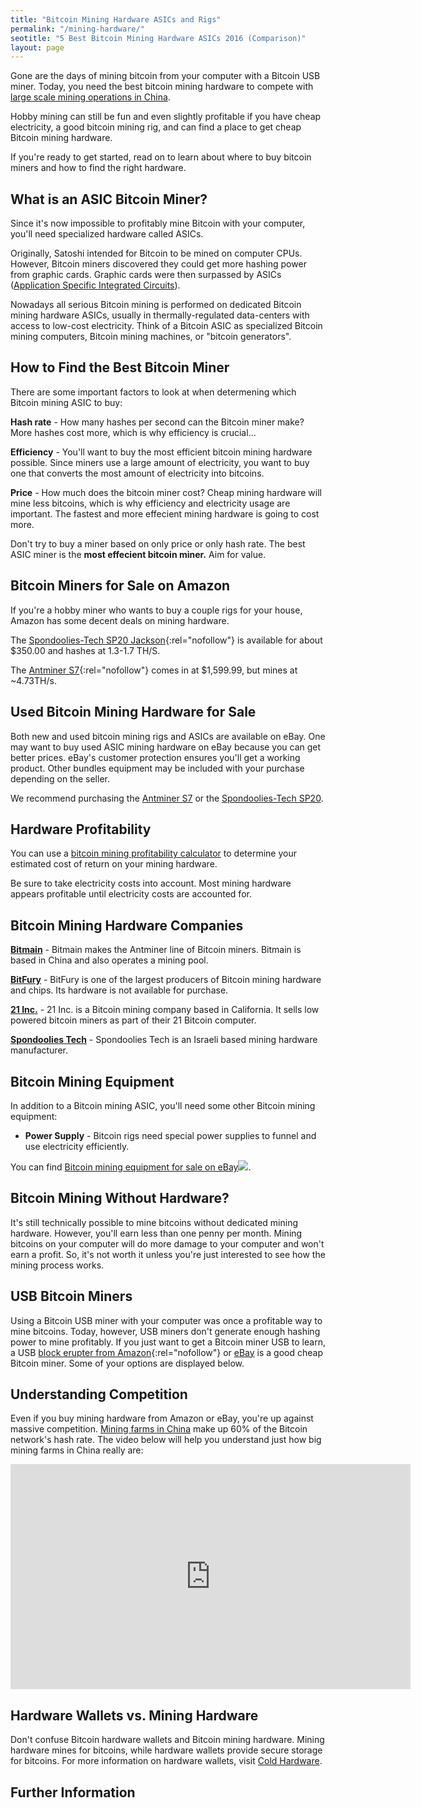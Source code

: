 ```yaml
---
title: "Bitcoin Mining Hardware ASICs and Rigs"
permalink: "/mining-hardware/"
seotitle: "5 Best Bitcoin Mining Hardware ASICs 2016 (Comparison)"
layout: page
---
```


Gone are the days of mining bitcoin from your computer with a Bitcoin USB miner. Today, you need the best bitcoin mining hardware to compete with [large scale mining operations in China](/bitcoin-mining-in-china/). 

Hobby mining can still be fun and even slightly profitable if you have cheap electricity, a good bitcoin mining rig, and can find a place to get cheap Bitcoin mining hardware. 

If you're ready to get started, read on to learn about where to buy bitcoin miners and how to find the right hardware. 

## What is an ASIC Bitcoin Miner?

Since it's now impossible to profitably mine Bitcoin with your computer, you'll need specialized hardware called ASICs. 

Originally, Satoshi intended for Bitcoin to be mined on computer CPUs. However, Bitcoin miners discovered they could get more hashing power from graphic cards. Graphic cards were then surpassed by ASICs ([Application Specific Integrated Circuits](https://en.wikipedia.org/wiki/Application-specific_integrated_circuit)). 

Nowadays all serious Bitcoin mining is performed on dedicated Bitcoin mining hardware ASICs, usually in thermally-regulated data-centers with access to low-cost electricity. Think of a Bitcoin ASIC as specialized Bitcoin mining computers, Bitcoin mining machines, or "bitcoin generators".  

## How to Find the Best Bitcoin Miner

There are some important factors to look at when determening which Bitcoin mining ASIC to buy:

**Hash rate** - How many hashes per second can the Bitcoin miner make? More hashes cost more, which is why efficiency is crucial... 

**Efficiency** - You'll want to buy the most efficient bitcoin mining hardware possible. Since miners use a large amount of electricity, you want to buy one that converts the most amount of electricity into bitcoins. 

**Price** - How much does the bitcoin miner cost? Cheap mining hardware will mine less bitcoins, which is why efficiency and electricity usage are important. The fastest and more effecient mining hardware is going to cost more.

Don't try to buy a miner based on only price or only hash rate. The best ASIC miner is the **most effecient bitcoin miner.** Aim for value.

## Bitcoin Miners for Sale on Amazon

If you're a hobby miner who wants to buy a couple rigs for your house, Amazon has some decent deals on mining hardware. 

The [Spondoolies-Tech SP20 Jackson](http://amzn.to/1NbfbLz){:rel="nofollow"} is available for about $350.00 and hashes at 1.3-1.7 TH/S. 

The [Antminer S7](http://amzn.to/1Nbfy95){:rel="nofollow"} comes in at $1,599.99, but mines at ~4.73TH/s.  

## Used Bitcoin Mining Hardware for Sale

Both new and used bitcoin mining rigs and ASICs are available on eBay. One may want to buy used ASIC mining hardware on eBay because you can get better prices. eBay's customer protection ensures you'll get a working product. Other bundles equipment may be included with your purchase depending on the seller. 

We recommend purchasing the <a rel="nofollow" target="_self" href="http://rover.ebay.com/rover/1/711-53200-19255-0/1?icep_ff3=9&pub=5574973039&toolid=10001&campid=5337804714&customid=&icep_uq=antminer+s7&icep_sellerId=&icep_ex_kw=&icep_sortBy=12&icep_catId=&icep_minPrice=&icep_maxPrice=&ipn=psmain&icep_vectorid=229466&kwid=902099&mtid=824&kw=lg">Antminer S7</a> or the <a rel="nofollow" target="_self" href="http://rover.ebay.com/rover/1/711-53200-19255-0/1?icep_ff3=9&pub=5574973039&toolid=10001&campid=5337804716&customid=&icep_uq=Spondoolies-Tech+SP20&icep_sellerId=&icep_ex_kw=&icep_sortBy=12&icep_catId=&icep_minPrice=&icep_maxPrice=&ipn=psmain&icep_vectorid=229466&kwid=902099&mtid=824&kw=lg">Spondoolies-Tech SP20</a>.

## Hardware Profitability

You can use a [bitcoin mining profitability calculator](https://99bitcoins.com/c/btc/mining) to determine your estimated cost of return on your mining hardware. 

Be sure to take electricity costs into account. Most mining hardware appears profitable until electricity costs are accounted for. 

## Bitcoin Mining Hardware Companies

**[Bitmain](https://www.bitmaintech.com/product.htm)** - Bitmain makes the Antminer line of Bitcoin miners. Bitmain is based in China and also operates a mining pool. 

**[BitFury](http://www.bitfury.org/)** - BitFury is one of the largest producers of Bitcoin mining hardware and chips. Its hardware is not available for purchase. 

**[21 Inc.](https://21.co/)** - 21 Inc. is a Bitcoin mining company based in California. It sells low powered bitcoin miners as part of their 21 Bitcoin computer. 

**[Spondoolies Tech](http://www.spondoolies-tech.com/)** - Spondoolies Tech is an Israeli based mining hardware manufacturer.

## Bitcoin Mining Equipment

In addition to a Bitcoin mining ASIC, you'll need some other Bitcoin mining equipment:

* **Power Supply** - Bitcoin rigs need special power supplies to funnel and use electricity efficiently. 

You can find  <a rel="nofollow" target="_self" href="http://rover.ebay.com/rover/1/711-53200-19255-0/1?icep_ff3=9&pub=5574973039&toolid=10001&campid=5337804665&customid=&icep_uq=bitcoin+miner+power+supply&icep_sellerId=&icep_ex_kw=&icep_sortBy=12&icep_catId=&icep_minPrice=&icep_maxPrice=&ipn=psmain&icep_vectorid=229466&kwid=902099&mtid=824&kw=lg">Bitcoin mining equipment for sale on eBay</a><img style="text-decoration:none;border:0;padding:0;margin:0;" src="http://rover.ebay.com/roverimp/1/711-53200-19255-0/1?ff3=9&pub=5574973039&toolid=10001&campid=5337804665&customid=&uq=bitcoin+miner+power+supply&mpt=[CACHEBUSTER]">. 

## Bitcoin Mining Without Hardware? 

It's still technically possible to mine bitcoins without dedicated mining hardware. However, you'll earn less than one penny per month. Mining bitcoins on your computer will do more damage to your computer and won't earn a profit. So, it's not worth it unless you're just interested to see how the mining process works. 

## USB Bitcoin Miners

Using a Bitcoin USB miner with your computer was once a profitable way to mine bitcoins. Today, however, USB miners don't generate enough hashing power to mine profitably. If you just want to get a Bitcoin miner USB to learn, a USB [block erupter from Amazon](http://amzn.to/1QaHMr0){:rel="nofollow"} or <a rel="nofollow" target="_self" href="http://rover.ebay.com/rover/1/711-53200-19255-0/1?icep_ff3=9&pub=5574973039&toolid=10001&campid=5337804727&customid=&icep_uq=bitcoin+usb+miner&icep_sellerId=&icep_ex_kw=&icep_sortBy=12&icep_catId=&icep_minPrice=&icep_maxPrice=&ipn=psmain&icep_vectorid=229466&kwid=902099&mtid=824&kw=lg">eBay</a> is a good cheap Bitcoin miner. Some of your options are displayed below.

## Understanding Competition

Even if you buy mining hardware from Amazon or eBay, you're up against massive competition. [Mining farms in China](/bitcoin-mining-in-china/) make up 60% of the Bitcoin network's hash rate. The video below will help you understand just how big mining farms in China really are:

<iframe width="640" height="360" src="https://www.youtube.com/embed/K8kua5B5K3I?rel=0&amp;showinfo=0" frameborder="0" allowfullscreen></iframe>

## Hardware Wallets vs. Mining Hardware

Don't confuse Bitcoin hardware wallets and Bitcoin mining hardware. Mining hardware mines for bitcoins, while hardware wallets provide secure storage for bitcoins. For more information on hardware wallets, visit [Cold Hardware](https://www.coldhardware.com/). 

## Further Information
